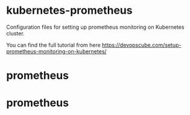 # kubernetes-prometheus
Configuration files for setting up prometheus monitoring on Kubernetes cluster.

You can find the full tutorial from here https://devopscube.com/setup-prometheus-monitoring-on-kubernetes/
# prometheus
# prometheus
